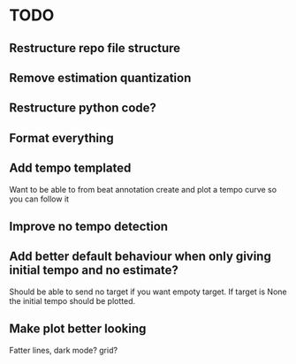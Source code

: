 # TODO

## Restructure repo file structure

## Remove estimation quantization

## Restructure python code?

## Format everything

## Add tempo templated

Want to be able to from beat annotation create and plot a tempo curve so you can follow it

## Improve no tempo detection

## Add better default behaviour when only giving initial tempo and no estimate?

Should be able to send no target if you want empoty target. If target is None the initial tempo should be plotted.

## Make plot better looking

Fatter lines, dark mode? grid?